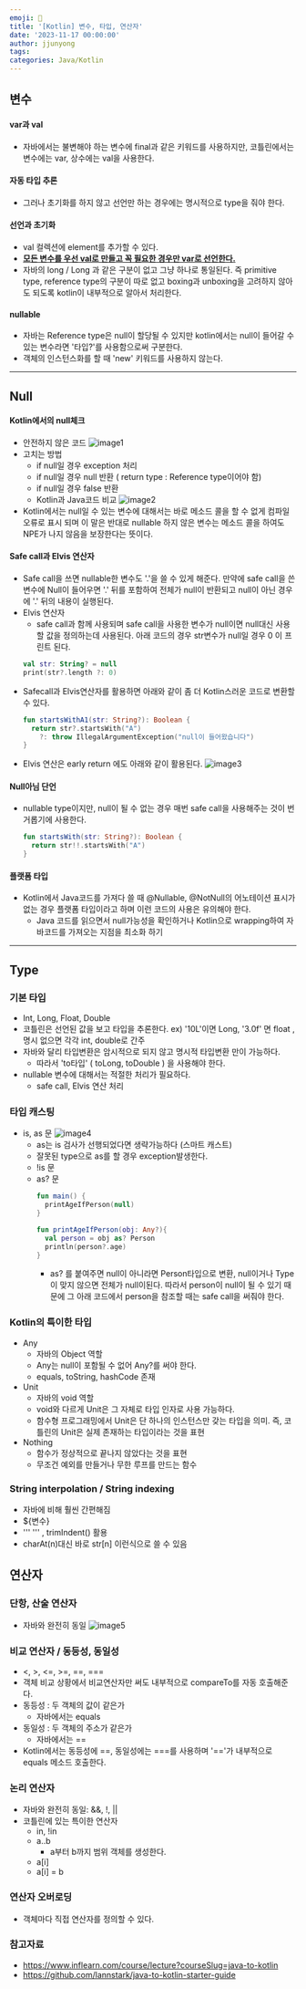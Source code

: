 ```yaml
---
emoji: 🧢
title: '[Kotlin] 변수, 타입, 연산자'
date: '2023-11-17 00:00:00'
author: jjunyong
tags:
categories: Java/Kotlin
---
```


## 변수

#### var과 val

- 자바에서는 불변해야 하는 변수에 final과 같은 키워드를 사용하지만, 코틀린에서는 변수에는 var, 상수에는 val을 사용한다.

#### 자동 타입 추론

- 그러나 초기화를 하지 않고 선언만 하는 경우에는 명시적으로 type을 줘야 한다.

#### 선언과 초기화

- val 컬렉션에 element를 추가할 수 있다.
- <u>**모든 변수를 우선 val로 만들고 꼭 필요한 경우만 var로 선언한다.**</u>
- 자바의 long / Long 과 같은 구분이 없고 그냥 하나로 통일된다. 즉 primitive type, reference type의 구분이 따로 없고 boxing과 unboxing을 고려하지 않아도 되도록 kotlin이 내부적으로 알아서 처리한다.

#### nullable

- 자바는 Reference type은 null이 할당될 수 있지만 kotlin에서는 null이 들어갈 수 있는 변수라면 '타입?'를 사용함으로써 구분한다.
- 객체의 인스턴스화를 할 때 'new' 키워드를 사용하지 않는다.

---

## Null

#### Kotlin에서의 null체크
- 안전하지 않은 코드
  ![image1](./image1.png)
- 고치는 방법
  - if null일 경우 exception 처리
  - if null일 경우 null 반환 ( return type : Reference type이어야 함)
  - if null일 경우 false 반환
  - Kotlin과 Java코드 비교
    ![image2](./image2.png)
- Kotlin에서는 null일 수 있는 변수에 대해서는 바로 메소드 콜을 할 수 없게 컴파일 오류로 표시 되며 이 말은 반대로 nullable 하지 않은 변수는 메소드 콜을 하여도 NPE가 나지 않음을 보장한다는 뜻이다. 
#### Safe call과 Elvis 연산자
- Safe call을 쓰면 nullable한 변수도 '.'을 쓸 수 있게 해준다. 만약에 safe call을 쓴 변수에 Null이 들어우면 '.' 뒤를 포함하여 전체가 null이 반환되고 null이 아닌 경우에 '.' 뒤의 내용이 
실행된다.
- Elvis 연산자
  - safe call과 함께 사용되며 safe call을 사용한 변수가 null이면 null대신 사용할 값을 정의하는데 사용된다. 아래 코드의 경우 str변수가 null일 경우 0 이 프린트 된다. 
  ```kotlin
  val str: String? = null
  print(str?.length ?: 0)
  ``` 
- Safecall과 Elvis연산자를 활용하면 아래와 같이 좀 더 Kotlin스러운 코드로 변환할 수 있다.
  ```kotlin
  fun startsWithA1(str: String?): Boolean {
    return str?.startsWith("A")
      ?: throw IllegalArgumentException("null이 들어왔습니다")
  }
  ```
- Elvis 연산은 early return 에도 아래와 같이 활용된다. 
  ![image3](./image3.png)
#### Null아님 단언
- nullable type이지만, null이 될 수 없는 경우 매번 safe call을 사용해주는 것이 번거롭기에 사용한다. 
  ```kotlin
  fun startsWith(str: String?): Boolean {
    return str!!.startsWith("A")
  }
  ```
#### 플랫폼 타입
- Kotlin에서 Java코드를 가져다 쓸 때 @Nullable, @NotNull의 어노테이션 표시가 없는 경우 플랫폼 타입이라고 하며 이런 코드의 사용은 유의해야 한다. 
  - Java 코드를 읽으면서 null가능성을 확인하거나 Kotlin으로 wrapping하여 자바코드를 가져오는 지점을 최소화 하기 

---

## Type
### 기본 타입
- Int, Long, Float, Double
- 코틀린은 선언된 값을 보고 타입을 추론한다. ex) '10L'이면 Long, '3.0f' 면 float , 명시 없으면 각각 int, double로 간주 
- 자바와 달리 타입변환은 암시적으로 되지 않고 명시적 타입변환 만이 가능하다. 
  - 따라서 'to타입' ( toLong, toDouble ) 을 사용해야 한다. 
- nullable 변수에 대해서는 적절한 처리가 필요하다. 
  - safe call, Elvis 연산 처리 

### 타입 캐스팅
- is, as 문
  ![image4](./image4.png)
  - as는 is 검사가 선행되었다면 생략가능하다 (스마트 캐스트)
  - 잘못된 type으로 as를 할 경우 exception발생한다. 
  - !is 문
  - as? 문
    ```kotlin
    fun main() {
      printAgeIfPerson(null)
    }

    fun printAgeIfPerson(obj: Any?){
      val person = obj as? Person
      println(person?.age)
    }
    ```
      - as? 를 붙여주면 null이 아니라면 Person타입으로 변환, null이거나 Type이 맞지 않으면 전체가 null이된다. 따라서 person이 null이 될 수 있기 때문에 그 아래 코드에서 person을 참조할 때는 safe call을 써줘야 한다. 

### Kotlin의 특이한 타입
- Any 
  - 자바의 Object 역할
  - Any는 null이 포함될 수 없어 Any?를 써야 한다. 
  - equals, toString, hashCode 존재 
- Unit
  - 자바의 void 역할
  - void와 다르게 Unit은 그 자체로 타입 인자로 사용 가능하다. 
  - 함수형 프로그래밍에서 Unit은 단 하나의 인스턴스만 갖는 타입을 의미. 즉, 코틀린의 Unit은 실제 존재하는 타입이라는 것을 표현 
- Nothing
  - 함수가 정상적으로 끝나지 않았다는 것을 표현
  - 무조건 예외를 만들거나 무한 루프를 만드는 함수

### String interpolation / String indexing
- 자바에 비해 훨씬 간편해짐
- ${변수}
- ''' ''' , trimIndent() 활용 
- charAt(n)대신 바로 str[n] 이런식으로 쓸 수 있음 

## 연산자

### 단항, 산술 연산자
- 자바와 완전히 동일
  ![image5](./image5.png)

### 비교 연산자 / 동등성, 동일성
- <, >, <=, >=, ==, ===
- 객체 비교 상황에서 비교연산자만 써도 내부적으로 compareTo를 자동 호출해준다. 
- 동등성 : 두 객체의 값이 같은가
  - 자바에서는 equals 
- 동일성 : 두 객체의 주소가 같은가 
  - 자바에서는 ==
- Kotlin에서는 동등성에 ==, 동일성에는 ===를 사용하며 '=='가 내부적으로 equals 메소드 호출한다.

### 논리 연산자
- 자바와 완전히 동일: &&, !, || 
- 코틀린에 있는 특이한 연산자
  - in, !in
  - a..b
    - a부터 b까지 범위 객체를 생성한다. 
  - a[i] 
  - a[i] = b

### 연산자 오버로딩
- 객체마다 직접 연산자를 정의할 수 있다.


### 참고자료

- https://www.inflearn.com/course/lecture?courseSlug=java-to-kotlin
- https://github.com/lannstark/java-to-kotlin-starter-guide
